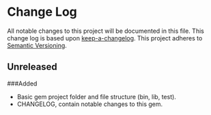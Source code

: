 # Change Log

All notable changes to this project will be documented in this
file. This change log is based upon [keep-a-changelog]. This project adheres to
[Semantic Versioning].

## Unreleased

###Added

- Basic gem project folder and file structure (bin, lib, test).
- CHANGELOG, contain notable changes to this gem.

[keep-a-changelog]: https://github.com/olivierlacan/keep-a-changelog
[Semantic Versioning]: http://semver.org/
